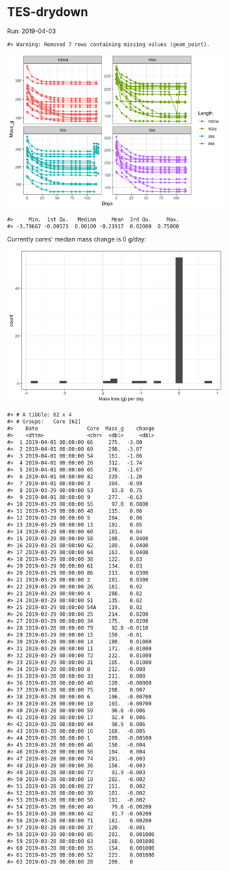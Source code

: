 
<!-- README.md is generated from README.Rmd. Please edit that file -->
TES-drydown
===========

Run: 2019-04-03

    #> Warning: Removed 7 rows containing missing values (geom_point).

![](README-unnamed-chunk-1-1.png)

    #>     Min.  1st Qu.   Median     Mean  3rd Qu.     Max. 
    #> -3.79667 -0.00575  0.00100 -0.21917  0.02000  0.75000

Currently cores' median mass change is 0 g/day:

![](README-unnamed-chunk-2-1.png)

    #> # A tibble: 62 x 4
    #> # Groups:   Core [62]
    #>    Date                Core  Mass_g    change
    #>    <dttm>              <chr>  <dbl>     <dbl>
    #>  1 2019-04-01 00:00:00 66     275.  -3.80    
    #>  2 2019-04-01 00:00:00 69     290.  -3.07    
    #>  3 2019-04-01 00:00:00 54     161.  -1.86    
    #>  4 2019-04-01 00:00:00 20     312.  -1.74    
    #>  5 2019-04-01 00:00:00 65     278.  -1.67    
    #>  6 2019-04-01 00:00:00 82     329.  -1.20    
    #>  7 2019-04-01 00:00:00 3      304.  -0.99    
    #>  8 2019-03-29 00:00:00 53      83.8  0.75    
    #>  9 2019-04-01 00:00:00 9      277.  -0.63    
    #> 10 2019-03-29 00:00:00 55      97.0  0.0800  
    #> 11 2019-03-29 00:00:00 48     115.   0.06    
    #> 12 2019-03-29 00:00:00 5      204.   0.06    
    #> 13 2019-03-29 00:00:00 13     191.   0.05    
    #> 14 2019-03-29 00:00:00 60     101.   0.04    
    #> 15 2019-03-29 00:00:00 58     100.   0.0400  
    #> 16 2019-03-29 00:00:00 62     109.   0.0400  
    #> 17 2019-03-29 00:00:00 64     163.   0.0400  
    #> 18 2019-03-29 00:00:00 38     122.   0.03    
    #> 19 2019-03-29 00:00:00 61     134.   0.03    
    #> 20 2019-03-29 00:00:00 86     213.   0.0300  
    #> 21 2019-03-29 00:00:00 2      281.   0.0300  
    #> 22 2019-03-29 00:00:00 26     181.   0.02    
    #> 23 2019-03-29 00:00:00 4      208.   0.02    
    #> 24 2019-03-29 00:00:00 51     135.   0.02    
    #> 25 2019-03-29 00:00:00 54A    119.   0.02    
    #> 26 2019-03-29 00:00:00 25     214.   0.0200  
    #> 27 2019-03-29 00:00:00 34     175.   0.0200  
    #> 28 2019-03-28 00:00:00 79      92.8 -0.0110  
    #> 29 2019-03-29 00:00:00 15     159.  -0.01    
    #> 30 2019-03-28 00:00:00 14     180.   0.01000 
    #> 31 2019-03-29 00:00:00 11     171.  -0.01000 
    #> 32 2019-03-29 00:00:00 72     222.   0.01000 
    #> 33 2019-03-29 00:00:00 31     185.   0.01000 
    #> 34 2019-03-28 00:00:00 8      212.  -0.008   
    #> 35 2019-03-28 00:00:00 33     211.   0.008   
    #> 36 2019-03-28 00:00:00 40     120.  -0.00800 
    #> 37 2019-03-28 00:00:00 75     288.   0.007   
    #> 38 2019-03-28 00:00:00 6      196.  -0.00700 
    #> 39 2019-03-28 00:00:00 10     193.  -0.00700 
    #> 40 2019-03-28 00:00:00 59      96.6 -0.006   
    #> 41 2019-03-28 00:00:00 17      92.4  0.006   
    #> 42 2019-03-28 00:00:00 44      98.9  0.006   
    #> 43 2019-03-28 00:00:00 16     168.  -0.005   
    #> 44 2019-03-28 00:00:00 1      209.  -0.00500 
    #> 45 2019-03-28 00:00:00 46     150.  -0.004   
    #> 46 2019-03-28 00:00:00 56     104.   0.004   
    #> 47 2019-03-28 00:00:00 74     291.  -0.003   
    #> 48 2019-03-28 00:00:00 36     158.  -0.003   
    #> 49 2019-03-28 00:00:00 77      91.9 -0.003   
    #> 50 2019-03-28 00:00:00 18     202.  -0.002   
    #> 51 2019-03-28 00:00:00 27     151.   0.002   
    #> 52 2019-03-28 00:00:00 39     101.  -0.002   
    #> 53 2019-03-28 00:00:00 50     191.  -0.002   
    #> 54 2019-03-28 00:00:00 49      79.6 -0.00200 
    #> 55 2019-03-28 00:00:00 42      81.7 -0.00200 
    #> 56 2019-03-28 00:00:00 71     181.   0.00200 
    #> 57 2019-03-28 00:00:00 37     120.  -0.001   
    #> 58 2019-03-28 00:00:00 85     201.   0.001000
    #> 59 2019-03-28 00:00:00 63     168.   0.001000
    #> 60 2019-03-28 00:00:00 35     154.   0.001000
    #> 61 2019-03-28 00:00:00 52     223.   0.001000
    #> 62 2019-03-29 00:00:00 28     209.   0

